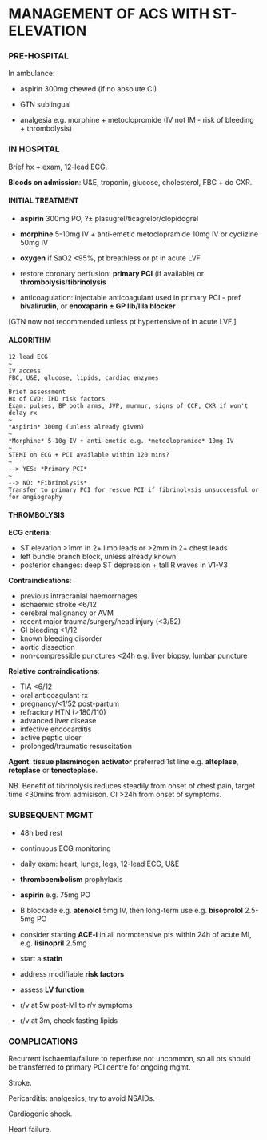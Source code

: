 # MANAGEMENT OF ACS WITH ST-ELEVATION

### PRE-HOSPITAL

In ambulance: 

- aspirin 300mg chewed (if no absolute CI)

- GTN sublingual

- analgesia e.g. morphine + metoclopromide (IV not IM - risk of bleeding + thrombolysis)

### IN HOSPITAL

Brief hx + exam, 12-lead ECG.

**Bloods on admission**: U&E, troponin, glucose, cholesterol, FBC + do CXR.

#### INITIAL TREATMENT

- **aspirin** 300mg PO, ?± plasugrel/ticagrelor/clopidogrel

- **morphine** 5-10mg IV + anti-emetic metoclopramide 10mg IV or cyclizine 50mg IV

- **oxygen** if SaO2 <95%, pt breathless or pt in acute LVF

- restore coronary perfusion: **primary PCI** (if available) or **thrombolysis**/**fibrinolysis**

- anticoagulation: injectable anticoagulant used in primary PCI - pref **bivalirudin**, or **enoxaparin ± GP IIb/IIIa blocker**

[GTN now not recommended unless pt hypertensive of in acute LVF.]


#### ALGORITHM

	12-lead ECG
	~
	IV access
	FBC, U&E, glucose, lipids, cardiac enzymes
	~
	Brief assessment
	Hx of CVD; IHD risk factors
	Exam: pulses, BP both arms, JVP, murmur, signs of CCF, CXR if won't delay rx
	~
	*Aspirin* 300mg (unless already given)
	~
	*Morphine* 5-10g IV + anti-emetic e.g. *metoclopramide* 10mg IV
	~
	STEMI on ECG + PCI available within 120 mins?
	~
	--> YES: *Primary PCI*
	~
	-->	NO: *Fibrinolysis*
	Transfer to primary PCI for rescue PCI if fibrinolysis unsuccessful or for angiography
	

#### THROMBOLYSIS

**ECG criteria**:

- ST elevation >1mm in 2+ limb leads or >2mm in 2+ chest leads
- left bundle branch block, unless already known
- posterior changes: deep ST depression + tall R waves in V1-V3

**Contraindications**:

- previous intracranial haemorrhages
- ischaemic stroke <6/12
- cerebral malignancy or AVM
- recent major trauma/surgery/head injury (<3/52)
- GI bleeding <1/12
- known bleeding disorder
- aortic dissection
- non-compressible punctures <24h e.g. liver biopsy, lumbar puncture

**Relative contraindications**:

- TIA <6/12
- oral anticoagulant rx
- pregnancy/<1/52 post-partum
- refractory HTN (>180/110)
- advanced liver disease
- infective endocarditis
- active peptic ulcer
- prolonged/traumatic resuscitation

**Agent**: **tissue plasminogen activator** preferred 1st line e.g. **alteplase**, **reteplase** or **tenecteplase**.


NB. Benefit of fibrinolysis reduces steadily from onset of chest pain, target time <30mins from admisison. CI >24h from onset of symptoms.


### SUBSEQUENT MGMT

- 48h bed rest

- continuous ECG monitoring

- daily exam: heart, lungs, legs, 12-lead ECG, U&E

- **thromboembolism** prophylaxis

- **aspirin** e.g. 75mg PO

- B blockade e.g. **atenolol** 5mg IV, then long-term use e.g. **bisoprolol** 2.5-5mg PO

- consider starting **ACE-i** in all normotensive pts within 24h of acute MI, e.g. **lisinopril** 2.5mg

- start a **statin**

- address modifiable **risk factors**

- assess **LV function**

- r/v at 5w post-MI to r/v symptoms

- r/v at 3m, check fasting lipids


### COMPLICATIONS

Recurrent ischaemia/failure to reperfuse not uncommon, so all pts should be transferred to primary PCI centre for ongoing mgmt.

Stroke.

Pericarditis: analgesics, try to avoid NSAIDs.

Cardiogenic shock.

Heart failure.


